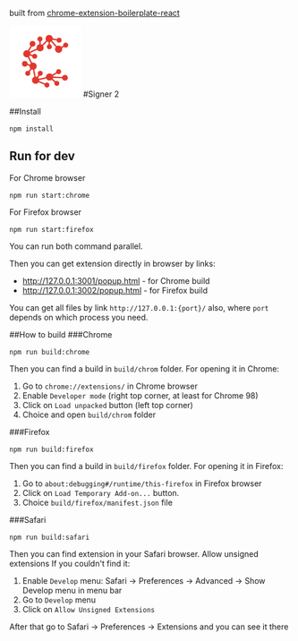 built from [chrome-extension-boilerplate-react](https://github.com/lxieyang/chrome-extension-boilerplate-react)

![](src/assets/img/logo128.png)
#Signer 2

##Install
```shell
npm install
```
## Run for dev
For Chrome browser
```shell
npm run start:chrome
```
For Firefox browser
```shell
npm run start:firefox
```
You can run both command parallel.

Then you can get extension directly in browser by links:
- http://127.0.0.1:3001/popup.html - for Chrome build
- http://127.0.0.1:3002/popup.html - for Firefox build

You can get all files by link `http://127.0.0.1:{port}/` also, where `port` depends on which process you need. 

##How to build
###Chrome
```shell
npm run build:chrome
```
Then you can find a build in `build/chrom` folder.
For opening it in Chrome:
1. Go to `chrome://extensions/` in Chrome browser
2. Enable `Developer mode` (right top corner, at least for Chrome 98)
3. Click on `Load unpacked` button (left top corner)
4. Choice and open `build/chrom` folder

###Firefox
```shell
npm run build:firefox
```
Then you can find a build in `build/firefox` folder.
For opening it in Firefox:
1. Go to `about:debugging#/runtime/this-firefox` in Firefox browser
2. Click on `Load Temporary Add-on...` button.
3. Choice `build/firefox/manifest.json` file

###Safari
```shell
npm run build:safari
```
Then you can find extension in your Safari browser. Allow unsigned extensions If you couldn't find it:
1. Enable `Develop` menu: Safari -> Preferences -> Advanced -> Show Develop menu in menu bar
2. Go to `Develop` menu
3. Click on `Allow Unsigned Extensions`

After that go to Safari -> Preferences -> Extensions and you can see it there